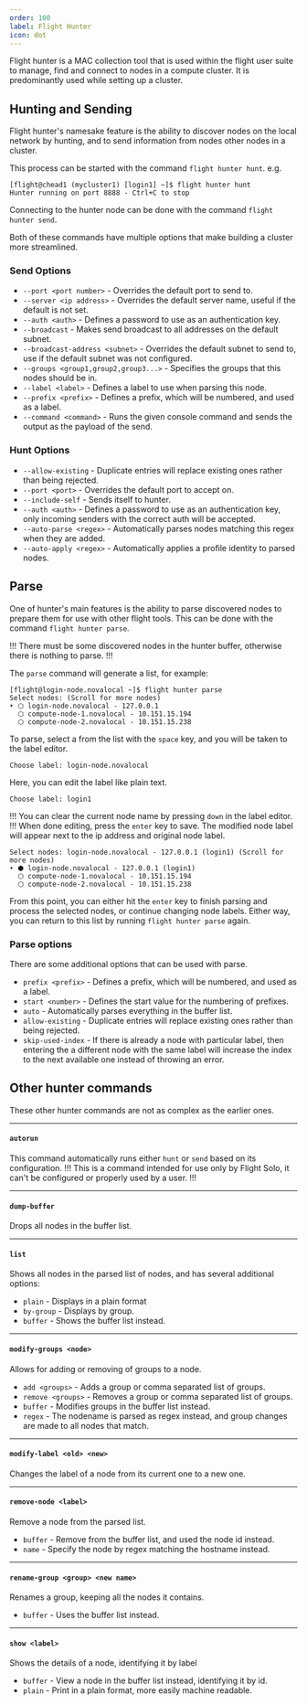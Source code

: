 ```yaml
---
order: 100
label: Flight Hunter
icon: dot
---
```


Flight hunter is a MAC collection tool that is used within the flight user suite to manage, find and connect to nodes in a compute cluster. It is predominantly used while setting up a cluster.


## Hunting and Sending

Flight hunter's namesake feature is the ability to discover nodes on the local network by hunting, and to send information from nodes other nodes in a cluster.

This process can be started with the command `flight hunter hunt`. e.g.
```
[flight@chead1 (mycluster1) [login1] ~]$ flight hunter hunt
Hunter running on port 8888 - Ctrl+C to stop
```



Connecting to the hunter node can be done with the command `flight hunter send`.

Both of these commands have multiple options that make building a cluster more streamlined.

### Send Options
- `--port <port number>` - Overrides the default port to send to.
- `--server <ip address>` - Overrides the default server name, useful if the default is not set.
- `--auth <auth>` - Defines a password to use as an authentication key.
- `--broadcast` - Makes send broadcast to all addresses on the default subnet.
- `--broadcast-address <subnet>` - Overrides the default subnet to send to, use if the default subnet was not configured.
- `--groups <group1,group2,group3...>` - Specifies the groups that this nodes should be in.
- `--label <label>` - Defines a label to use when parsing this node.
- `--prefix <prefix>` - Defines a prefix, which will be numbered, and used as a label.
- `--command <command>` - Runs the given console command and sends the output as the payload of the send.


### Hunt Options
- `--allow-existing` - Duplicate entries will replace existing ones rather than being rejected.
- `--port <port>` - Overrides the default port to accept on.
- `--include-self` - Sends itself to hunter.
- `--auth <auth>` - Defines a password to use as an authentication key, only incoming senders with the correct auth will be accepted.
- `--auto-parse <regex>` - Automatically parses nodes matching this regex when they are added.
- `--auto-apply <regex>` - Automatically applies a profile identity to parsed nodes.



## Parse

One of hunter's main features is the ability to parse discovered nodes to prepare them for use with other flight tools. This can be done with the command `flight hunter parse`.

!!!
There must be some discovered nodes in the hunter buffer, otherwise there is nothing to parse.
!!!

The `parse` command will generate a list, for example:
```
[flight@login-node.novalocal ~]$ flight hunter parse
Select nodes: (Scroll for more nodes)
‣ ⬡ login-node.novalocal - 127.0.0.1
  ⬡ compute-node-1.novalocal - 10.151.15.194
  ⬡ compute-node-2.novalocal - 10.151.15.238
```
To parse, select a from the list with the `space` key, and you will be taken to the label editor.

```
Choose label: login-node.novalocal
```
Here, you can edit the label like plain text.
```
Choose label: login1
```
!!!
You can clear the current node name by pressing `down` in the label editor.
!!!
When done editing, press the `enter` key to save. The modified node label will appear next to the ip address and original node label.
```
Select nodes: login-node.novalocal - 127.0.0.1 (login1) (Scroll for more nodes)
‣ ⬢ login-node.novalocal - 127.0.0.1 (login1)
  ⬡ compute-node-1.novalocal - 10.151.15.194
  ⬡ compute-node-2.novalocal - 10.151.15.238
```
From this point, you can either hit the `enter` key to finish parsing and process the selected nodes, or continue changing node labels. Either way, you can return to this list by running `flight hunter parse` again. 

### Parse options

There are some additional options that can be used with parse.

- `prefix <prefix>` - Defines a prefix, which will be numbered, and used as a label.
- `start <number>` - Defines the start value for the numbering of prefixes.
- `auto` - Automatically parses everything in the buffer list.
- `allow-existing` - Duplicate entries will replace existing ones rather than being rejected.
- `skip-used-index` - If there is already a node with particular label, then entering the a different node with the same label will increase the index to the next available one instead of throwing an error.


## Other hunter commands

These other hunter commands are not as complex as the earlier ones.

---

#### `autorun`

This command automatically runs either `hunt` or `send` based on its configuration.
!!!
This is a command intended for use only by Flight Solo, it can't be configured or properly used by a user.
!!!

---

#### `dump-buffer`

Drops all nodes in the buffer list.

---

#### `list`

Shows all nodes in the parsed list of nodes, and has several additional options:
- `plain` - Displays in a plain format
- `by-group` - Displays by group.
- `buffer` - Shows the buffer list instead.

---

#### `modify-groups <node>`

Allows for adding or removing of groups to a node.
- `add <groups>` - Adds a group or comma separated list of groups.
- `remove <groups>` - Removes a group or comma separated list of groups.
- `buffer` - Modifies groups in the buffer list instead.
- `regex` - The nodename is parsed as regex instead, and group changes are made to all nodes that match.

---

#### `modify-label <old> <new>`

 Changes the label of a node from its current one to a new one.

---

#### `remove-node <label>`

Remove a node from the parsed list.
- `buffer` - Remove from the buffer list, and used the node id instead.
- `name` - Specify the node by regex matching the hostname instead.

---

#### `rename-group <group> <new name>`

Renames a group, keeping all the nodes it contains.
- `buffer` - Uses the buffer list instead.

---

#### `show <label>`
Shows the details of a node, identifying it by label
- `buffer` - View a node in the buffer list instead, identifying it by id.
- `plain` - Print in a plain format, more easily machine readable.